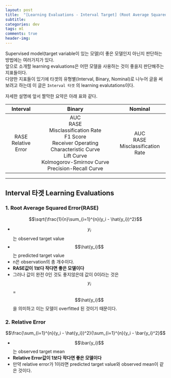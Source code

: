 ```yaml
---
layout: post
title:  "[Learning Evaluations - Interval Target] (Root Average Squared Error, Relative Error)"
subtitle:   
categories: dev
tags: ml
comments: true
header-img: 
---
```

<!-- <script type="text/javascript" 
src="https://cdn.mathjax.org/mathjax/latest/MathJax.js?config=TeX-AMS_HTML">
</script> -->
Supervised model(target variable이 있는 모델)이 좋은 모델인지 아닌지 판단하는 방법에는 여러가지가 있다.  
앞으로 소개할 learning evaluations은 어떤 모델을 사용하는 것이 좋을지 판단해주는 지표들이다.  
다양한 지표들이 있기에 타겟의 유형별(Interval, Binary, Nominal)로 나누어 글을 써보려고 하는데 이 글은 `Interval 타겟` 의 learning evalutations이다.  
  
  
자세한 설명에 앞서 짤막한 요약은 아래 표와 같다.  
  
| Interval                                    | Binary                   | Nominal |
| :---: | :---: | :---: |
|RASE<br>Relative Error  | AUC<br>RASE<br>Misclassification Rate<br>F1 Score<br>Receiver Operating Characteristic Curve<br>Lift Curve<br>Kolmogorov-Smirnov Curve<br>Precision-Recall Curve | AUC<br>RASE<br>Misclassification Rate |

<!-- [Interval 타겟 바로가기](#interval-타겟)  
[Binary 타겟 바로가기](#binary-타겟)  
[Nominal 타겟 바로가기](#nominal-타겟)   -->

---
  
## Interval 타겟 Learning Evaluations
  
### 1. Root Average Squared Error(RASE)  
$$\sqrt{\frac{1}{n}\sum_{i=1}^{n}(y_i - \hat{y_i})^2}$$  
- $$y_i$$ 는 observed target value  
- $$\hat{y_i}$$ 는 predicted target value  
- n은 observation의 총 개수이다.  
- __RASE값이 1보다 작다면 좋은 모델이다__  
- 그러나 값이 완전 0인 것도 좋지않은데 값이 0이라는 것은 $$y_i$$ = $$\hat{y_i}$$을 의미하고 이는 모델이 overfitted 된 것이기 때문이다.  
  
  
### 2. Relative Error  
$$\frac{\sum_{i=1}^{n}(y_i - \hat{y_i})^2}{\sum_{i=1}^{n}(y_i - \bar{y_i}^2}$$  
- $$\bar{y_i}$$ 는 observed target mean  
- __Relative Error값이 1보다 작다면 좋은 모델이다__  
- 만약 relative error가 1이라면 predicted target value와 observed mean이 같은 것이다.  


